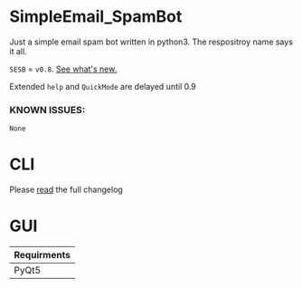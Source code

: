 # SimpleEmail_SpamBot
Just a simple email spam bot written in python3. The respositroy name says it all.

```SESB``` = ```v0.8```. 
[See what's new.](https://github.com/DizAzTor/SimpleEmail_SpamBot/blob/master/changelog/changelog.md#v08)

Extended `help` and `QuickMode` are delayed until 0.9

### KNOWN ISSUES:
`None`

# CLI
Please [read](https://github.com/DizAzTor/SimpleEmail_SpamBot/blob/master/changelog/changelog.md#v08) the full changelog

# GUI
| Requirments   |
| ------------- |
| PyQt5         |
